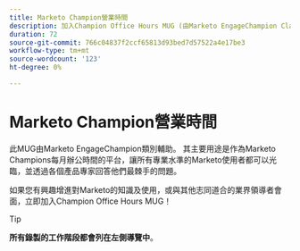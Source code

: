 ```yaml
---
title: Marketo Champion營業時間
description: 加入Champion Office Hours MUG (由Marketo EngageChampion Class推動)，讓產品專家回答您最棘手的Marketo問題，並與業界領先的行銷人員交流。
duration: 72
source-git-commit: 766c04837f2ccf65813d93bed7d57522a4e17be3
workflow-type: tm+mt
source-wordcount: '123'
ht-degree: 0%

---
```


# Marketo Champion營業時間

此MUG由Marketo EngageChampion類別輔助。 其主要用途是作為Marketo Champions每月辦公時間的平台，讓所有專業水準的Marketo使用者都可以光臨，並透過各個產品專家回答他們最棘手的問題。

如果您有興趣增進對Marketo的知識及使用，或與其他志同道合的業界領導者會面，立即加入Champion Office Hours MUG！

>[!TIP]
>
>**所有錄製的工作階段都會列在左側導覽中**。
